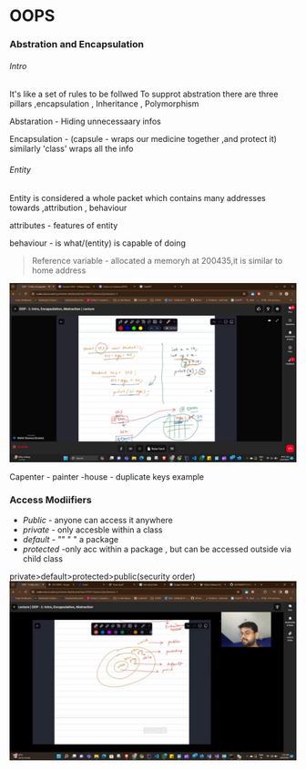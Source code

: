 # OOPS
### Abstration and Encapsulation
###### Intro
It's like a set of rules to be follwed
To supprot abstration there are three pillars ,encapsulation  , Inheritance , Polymorphism

Abstaration  - Hiding unnecessaary infos

Encapsulation - (capsule - wraps our medicine together ,and protect it)
similarly 'class' wraps all the info


###### Entity 
Entity is considered a whole packet which contains many addresses towards 
,attribution  , behaviour

attributes - features of entity

behaviour   - is what/(entity) is capable of doing

> Reference variable - allocated a memoryh at 200435,it is  similar to home address
> 
![2024-02-15.png](2024-02-15.png)

Capenter - painter -house - duplicate keys example



### Access Modiifiers

- *Public*  - anyone can access it anywhere
- *private* - only accesble within a class
- *default*  - ""  " "              a package
- *protected*  -only acc within a package , but can be accessed outside via child class


private>default>protected>public(security order)
![2024-02-16.png](2024-02-16.png)




